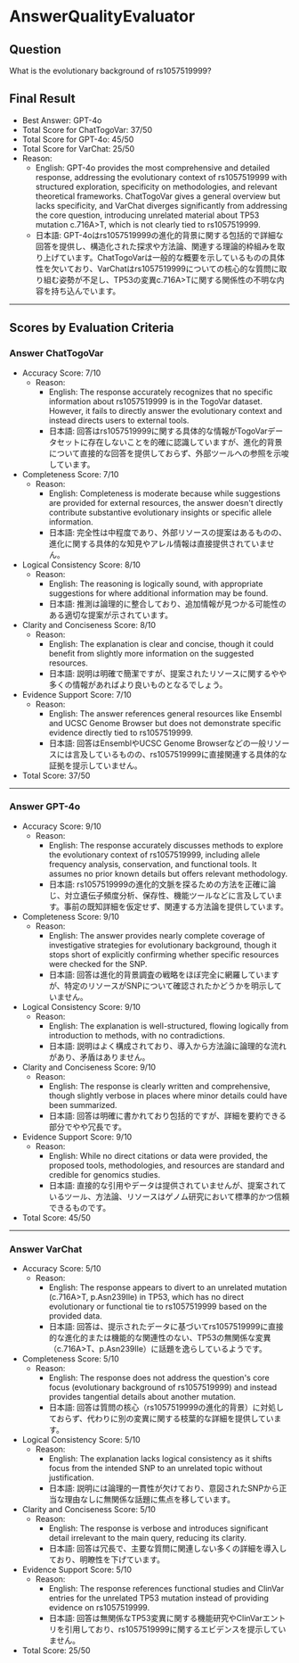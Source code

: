 # AnswerQualityEvaluator

## Question

What is the evolutionary background of rs1057519999?

## Final Result

- Best Answer: GPT-4o
- Total Score for ChatTogoVar: 37/50
- Total Score for GPT-4o: 45/50
- Total Score for VarChat: 25/50
- Reason:
  - English: GPT-4o provides the most comprehensive and detailed response, addressing the evolutionary context of rs1057519999 with structured exploration, specificity on methodologies, and relevant theoretical frameworks. ChatTogoVar gives a general overview but lacks specificity, and VarChat diverges significantly from addressing the core question, introducing unrelated material about TP53 mutation c.716A>T, which is not clearly tied to rs1057519999.
  - 日本語: GPT-4oはrs1057519999の進化的背景に関する包括的で詳細な回答を提供し、構造化された探求や方法論、関連する理論的枠組みを取り上げています。ChatTogoVarは一般的な概要を示しているものの具体性を欠いており、VarChatはrs1057519999についての核心的な質問に取り組む姿勢が不足し、TP53の変異c.716A>Tに関する関係性の不明な内容を持ち込んでいます。

---

## Scores by Evaluation Criteria

### Answer ChatTogoVar
- Accuracy Score: 7/10
  - Reason: 
    - English: The response accurately recognizes that no specific information about rs1057519999 is in the TogoVar dataset. However, it fails to directly answer the evolutionary context and instead directs users to external tools.
    - 日本語: 回答はrs1057519999に関する具体的な情報がTogoVarデータセットに存在しないことを的確に認識していますが、進化的背景について直接的な回答を提供しておらず、外部ツールへの参照を示唆しています。
- Completeness Score: 7/10
  - Reason: 
    - English: Completeness is moderate because while suggestions are provided for external resources, the answer doesn't directly contribute substantive evolutionary insights or specific allele information.
    - 日本語: 完全性は中程度であり、外部リソースの提案はあるものの、進化に関する具体的な知見やアレル情報は直接提供されていません。
- Logical Consistency Score: 8/10
  - Reason: 
    - English: The reasoning is logically sound, with appropriate suggestions for where additional information may be found.
    - 日本語: 推測は論理的に整合しており、追加情報が見つかる可能性のある適切な提案が示されています。
- Clarity and Conciseness Score: 8/10
  - Reason: 
    - English: The explanation is clear and concise, though it could benefit from slightly more information on the suggested resources.
    - 日本語: 説明は明確で簡潔ですが、提案されたリソースに関するやや多くの情報があればより良いものとなるでしょう。
- Evidence Support Score: 7/10
  - Reason: 
    - English: The answer references general resources like Ensembl and UCSC Genome Browser but does not demonstrate specific evidence directly tied to rs1057519999.
    - 日本語: 回答はEnsemblやUCSC Genome Browserなどの一般リソースには言及しているものの、rs1057519999に直接関連する具体的な証拠を提示していません。
- Total Score: 37/50

---

### Answer GPT-4o
- Accuracy Score: 9/10
  - Reason: 
    - English: The response accurately discusses methods to explore the evolutionary context of rs1057519999, including allele frequency analysis, conservation, and functional tools. It assumes no prior known details but offers relevant methodology.
    - 日本語: rs1057519999の進化的文脈を探るための方法を正確に論じ、対立遺伝子頻度分析、保存性、機能ツールなどに言及しています。事前の既知詳細を仮定せず、関連する方法論を提供しています。
- Completeness Score: 9/10
  - Reason: 
    - English: The answer provides nearly complete coverage of investigative strategies for evolutionary background, though it stops short of explicitly confirming whether specific resources were checked for the SNP.
    - 日本語: 回答は進化的背景調査の戦略をほぼ完全に網羅していますが、特定のリソースがSNPについて確認されたかどうかを明示していません。
- Logical Consistency Score: 9/10
  - Reason: 
    - English: The explanation is well-structured, flowing logically from introduction to methods, with no contradictions.
    - 日本語: 説明はよく構成されており、導入から方法論に論理的な流れがあり、矛盾はありません。
- Clarity and Conciseness Score: 9/10
  - Reason: 
    - English: The response is clearly written and comprehensive, though slightly verbose in places where minor details could have been summarized.
    - 日本語: 回答は明確に書かれており包括的ですが、詳細を要約できる部分でやや冗長です。
- Evidence Support Score: 9/10
  - Reason: 
    - English: While no direct citations or data were provided, the proposed tools, methodologies, and resources are standard and credible for genomics studies.
    - 日本語: 直接的な引用やデータは提供されていませんが、提案されているツール、方法論、リソースはゲノム研究において標準的かつ信頼できるものです。
- Total Score: 45/50

---

### Answer VarChat
- Accuracy Score: 5/10
  - Reason: 
    - English: The response appears to divert to an unrelated mutation (c.716A>T, p.Asn239Ile) in TP53, which has no direct evolutionary or functional tie to rs1057519999 based on the provided data.
    - 日本語: 回答は、提示されたデータに基づいてrs1057519999に直接的な進化的または機能的な関連性のない、TP53の無関係な変異（c.716A>T、p.Asn239Ile）に話題を逸らしているようです。
- Completeness Score: 5/10
  - Reason: 
    - English: The response does not address the question's core focus (evolutionary background of rs1057519999) and instead provides tangential details about another mutation.
    - 日本語: 回答は質問の核心（rs1057519999の進化的背景）に対処しておらず、代わりに別の変異に関する枝葉的な詳細を提供しています。
- Logical Consistency Score: 5/10
  - Reason: 
    - English: The explanation lacks logical consistency as it shifts focus from the intended SNP to an unrelated topic without justification.
    - 日本語: 説明には論理的一貫性が欠けており、意図されたSNPから正当な理由なしに無関係な話題に焦点を移しています。
- Clarity and Conciseness Score: 5/10
  - Reason: 
    - English: The response is verbose and introduces significant detail irrelevant to the main query, reducing its clarity.
    - 日本語: 回答は冗長で、主要な質問に関連しない多くの詳細を導入しており、明瞭性を下げています。
- Evidence Support Score: 5/10
  - Reason: 
    - English: The response references functional studies and ClinVar entries for the unrelated TP53 mutation instead of providing evidence on rs1057519999.
    - 日本語: 回答は無関係なTP53変異に関する機能研究やClinVarエントリを引用しており、rs1057519999に関するエビデンスを提示していません。
- Total Score: 25/50